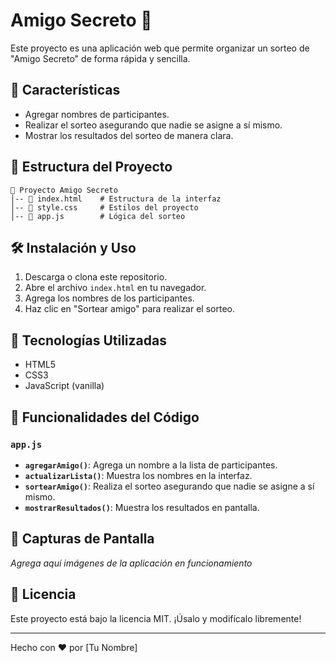 # Amigo Secreto 🎁

Este proyecto es una aplicación web que permite organizar un sorteo de "Amigo Secreto" de forma rápida y sencilla.

## 🚀 Características
- Agregar nombres de participantes.
- Realizar el sorteo asegurando que nadie se asigne a sí mismo.
- Mostrar los resultados del sorteo de manera clara.

## 📂 Estructura del Proyecto

```
📁 Proyecto Amigo Secreto
│-- 📄 index.html    # Estructura de la interfaz
│-- 📄 style.css     # Estilos del proyecto
│-- 📄 app.js        # Lógica del sorteo
```

## 🛠️ Instalación y Uso
1. Descarga o clona este repositorio.
2. Abre el archivo `index.html` en tu navegador.
3. Agrega los nombres de los participantes.
4. Haz clic en "Sortear amigo" para realizar el sorteo.

## 🔧 Tecnologías Utilizadas
- HTML5
- CSS3
- JavaScript (vanilla)

## 📌 Funcionalidades del Código
### `app.js`
- **`agregarAmigo()`**: Agrega un nombre a la lista de participantes.
- **`actualizarLista()`**: Muestra los nombres en la interfaz.
- **`sortearAmigo()`**: Realiza el sorteo asegurando que nadie se asigne a sí mismo.
- **`mostrarResultados()`**: Muestra los resultados en pantalla.

## 📸 Capturas de Pantalla
_Agrega aquí imágenes de la aplicación en funcionamiento_

## 📜 Licencia
Este proyecto está bajo la licencia MIT. ¡Úsalo y modifícalo libremente!

---
Hecho con ❤️ por [Tu Nombre]

